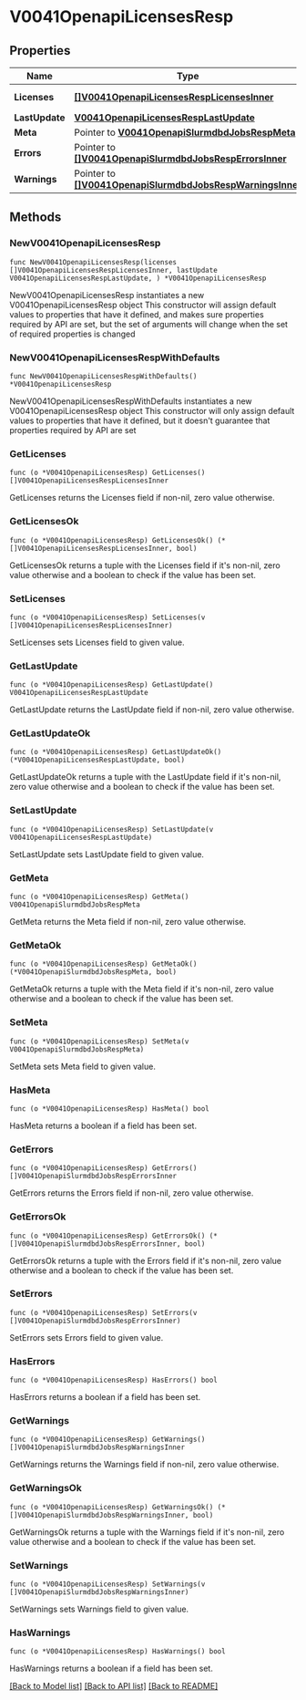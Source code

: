 # V0041OpenapiLicensesResp

## Properties

Name | Type | Description | Notes
------------ | ------------- | ------------- | -------------
**Licenses** | [**[]V0041OpenapiLicensesRespLicensesInner**](V0041OpenapiLicensesRespLicensesInner.md) | list of licenses | 
**LastUpdate** | [**V0041OpenapiLicensesRespLastUpdate**](V0041OpenapiLicensesRespLastUpdate.md) |  | 
**Meta** | Pointer to [**V0041OpenapiSlurmdbdJobsRespMeta**](V0041OpenapiSlurmdbdJobsRespMeta.md) |  | [optional] 
**Errors** | Pointer to [**[]V0041OpenapiSlurmdbdJobsRespErrorsInner**](V0041OpenapiSlurmdbdJobsRespErrorsInner.md) | Query errors | [optional] 
**Warnings** | Pointer to [**[]V0041OpenapiSlurmdbdJobsRespWarningsInner**](V0041OpenapiSlurmdbdJobsRespWarningsInner.md) | Query warnings | [optional] 

## Methods

### NewV0041OpenapiLicensesResp

`func NewV0041OpenapiLicensesResp(licenses []V0041OpenapiLicensesRespLicensesInner, lastUpdate V0041OpenapiLicensesRespLastUpdate, ) *V0041OpenapiLicensesResp`

NewV0041OpenapiLicensesResp instantiates a new V0041OpenapiLicensesResp object
This constructor will assign default values to properties that have it defined,
and makes sure properties required by API are set, but the set of arguments
will change when the set of required properties is changed

### NewV0041OpenapiLicensesRespWithDefaults

`func NewV0041OpenapiLicensesRespWithDefaults() *V0041OpenapiLicensesResp`

NewV0041OpenapiLicensesRespWithDefaults instantiates a new V0041OpenapiLicensesResp object
This constructor will only assign default values to properties that have it defined,
but it doesn't guarantee that properties required by API are set

### GetLicenses

`func (o *V0041OpenapiLicensesResp) GetLicenses() []V0041OpenapiLicensesRespLicensesInner`

GetLicenses returns the Licenses field if non-nil, zero value otherwise.

### GetLicensesOk

`func (o *V0041OpenapiLicensesResp) GetLicensesOk() (*[]V0041OpenapiLicensesRespLicensesInner, bool)`

GetLicensesOk returns a tuple with the Licenses field if it's non-nil, zero value otherwise
and a boolean to check if the value has been set.

### SetLicenses

`func (o *V0041OpenapiLicensesResp) SetLicenses(v []V0041OpenapiLicensesRespLicensesInner)`

SetLicenses sets Licenses field to given value.


### GetLastUpdate

`func (o *V0041OpenapiLicensesResp) GetLastUpdate() V0041OpenapiLicensesRespLastUpdate`

GetLastUpdate returns the LastUpdate field if non-nil, zero value otherwise.

### GetLastUpdateOk

`func (o *V0041OpenapiLicensesResp) GetLastUpdateOk() (*V0041OpenapiLicensesRespLastUpdate, bool)`

GetLastUpdateOk returns a tuple with the LastUpdate field if it's non-nil, zero value otherwise
and a boolean to check if the value has been set.

### SetLastUpdate

`func (o *V0041OpenapiLicensesResp) SetLastUpdate(v V0041OpenapiLicensesRespLastUpdate)`

SetLastUpdate sets LastUpdate field to given value.


### GetMeta

`func (o *V0041OpenapiLicensesResp) GetMeta() V0041OpenapiSlurmdbdJobsRespMeta`

GetMeta returns the Meta field if non-nil, zero value otherwise.

### GetMetaOk

`func (o *V0041OpenapiLicensesResp) GetMetaOk() (*V0041OpenapiSlurmdbdJobsRespMeta, bool)`

GetMetaOk returns a tuple with the Meta field if it's non-nil, zero value otherwise
and a boolean to check if the value has been set.

### SetMeta

`func (o *V0041OpenapiLicensesResp) SetMeta(v V0041OpenapiSlurmdbdJobsRespMeta)`

SetMeta sets Meta field to given value.

### HasMeta

`func (o *V0041OpenapiLicensesResp) HasMeta() bool`

HasMeta returns a boolean if a field has been set.

### GetErrors

`func (o *V0041OpenapiLicensesResp) GetErrors() []V0041OpenapiSlurmdbdJobsRespErrorsInner`

GetErrors returns the Errors field if non-nil, zero value otherwise.

### GetErrorsOk

`func (o *V0041OpenapiLicensesResp) GetErrorsOk() (*[]V0041OpenapiSlurmdbdJobsRespErrorsInner, bool)`

GetErrorsOk returns a tuple with the Errors field if it's non-nil, zero value otherwise
and a boolean to check if the value has been set.

### SetErrors

`func (o *V0041OpenapiLicensesResp) SetErrors(v []V0041OpenapiSlurmdbdJobsRespErrorsInner)`

SetErrors sets Errors field to given value.

### HasErrors

`func (o *V0041OpenapiLicensesResp) HasErrors() bool`

HasErrors returns a boolean if a field has been set.

### GetWarnings

`func (o *V0041OpenapiLicensesResp) GetWarnings() []V0041OpenapiSlurmdbdJobsRespWarningsInner`

GetWarnings returns the Warnings field if non-nil, zero value otherwise.

### GetWarningsOk

`func (o *V0041OpenapiLicensesResp) GetWarningsOk() (*[]V0041OpenapiSlurmdbdJobsRespWarningsInner, bool)`

GetWarningsOk returns a tuple with the Warnings field if it's non-nil, zero value otherwise
and a boolean to check if the value has been set.

### SetWarnings

`func (o *V0041OpenapiLicensesResp) SetWarnings(v []V0041OpenapiSlurmdbdJobsRespWarningsInner)`

SetWarnings sets Warnings field to given value.

### HasWarnings

`func (o *V0041OpenapiLicensesResp) HasWarnings() bool`

HasWarnings returns a boolean if a field has been set.


[[Back to Model list]](../README.md#documentation-for-models) [[Back to API list]](../README.md#documentation-for-api-endpoints) [[Back to README]](../README.md)


